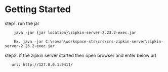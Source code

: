 # Getting Started

step1. run the jar

        java -jar {jar location}\zipkin-server-2.23.2-exec.jar

        Ex. java -jar C:\sovan\workspace-sts\crs\crs-zipkin-server\zipkin-server-2.23.2-exec.jar

step2. if the zipkin server started then open browser and enter below url

       url: http://127.0.0.1:9411/

